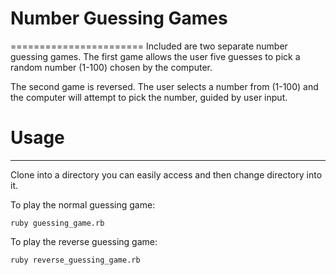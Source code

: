 # Number Guessing Games
=======================
Included are two separate number guessing games. The first game allows the user
five guesses to pick a random number (1-100) chosen by the computer.

The second game is reversed. The user selects a number from (1-100) and the
computer will attempt to pick the number, guided by user input.

# Usage
--------
Clone into a directory you can easily access and then change directory into it.

To play the normal guessing game:

    ruby guessing_game.rb

To play the reverse guessing game:

    ruby reverse_guessing_game.rb
